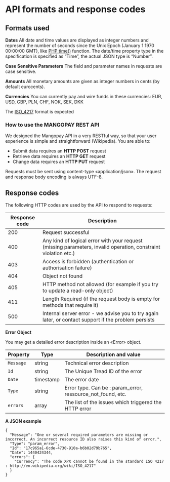 # API formats and response codes

## Formats used
**Dates**
All date and time values are displayed as integer numbers and represent the number of seconds since the Unix Epoch (January 1 1970 00:00:00 GMT), like [PHP time()](http://php.net/manual/en/function.time.php) function. The date/time property type in the specification is specified as “Time”, the actual JSON type is “Number”.

**Case Sensitive Parameters**
The field and parameter names in requests are case sensitive.

**Amounts**
All monetary amounts are given as integer numbers in cents (by default eurocents).

**Currencies**
You can currently pay and wire funds in these currencies: EUR, USD, GBP, PLN, CHF, NOK, SEK, DKK

The [ISO_4217](https://en.wikipedia.org/wiki/ISO_4217) format is expected

### How to use the MANGOPAY REST API
We designed the Mangopay API in a very RESTful way, so that your user experience is simple and straightforward (Wikipedia). You are able to:

* Submit data requires an **HTTP POST** request
* Retrieve data requires an **HTTP GET** request
* Change data requires an **HTTP PUT** request

Requests must be sent using content-type «application/json». The request and response body encoding is always UTF-8.

## Response codes
The following HTTP codes are used by the API to respond to requests:

| Response code | Description |
| -------- | -------- | 
|200|Request successful|
|400|Any kind of logical error with your request (missing parameters, invalid operation, constraint violation etc.)|
|403|Access is forbidden (authentication or authorisation failure)|
|404|Object not found|
|405|HTTP method not allowed (for example if you try to update a read-only object)|
|411|Length Required (if the request body is empty for methods that require it)|
|500|Internal server error - we advise you to try again later, or contact support if the problem persists|

**Error Object**

You may get a detailed error description inside an «Error» object.

| Property | Type | Description and value |
| -------- | -------- | -------- |
| `Message` | string | Technical error description |
| `Id` | string | The Unique Tread ID of the error |
| `Date` | timestamp | The error date |
| `Type` | string | Error type. Can be : param_error, ressource_not_found, etc. |
| `errors` | array | The list of the issues which triggered the HTTP error |

**A JSON example**

```
{
  "Message": "One or several required parameters are missing or incorrect. An incorrect resource ID also raises this kind of error.",
  "Type": "param_error",
  "Id": "17c965a1-6cde-4730-910a-b6b02d79b765",
  "Date": 1440424344,
  "errors": {
    "Currency": "The code XPX cannot be found in the standard ISO 4217 : http://en.wikipedia.org/wiki/ISO_4217"
  }
}
```